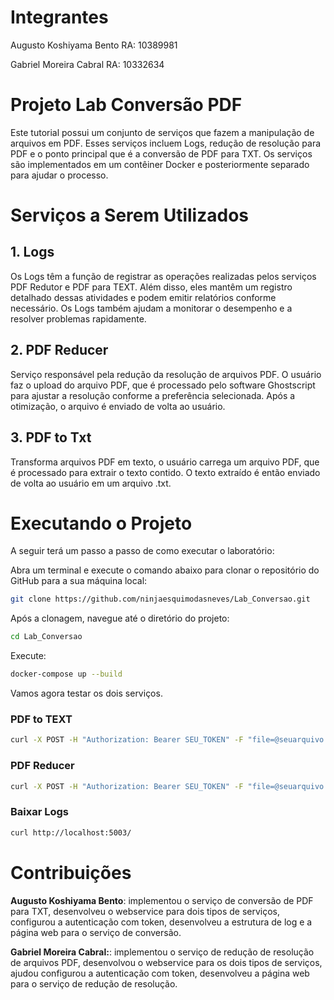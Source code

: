 # Integrantes
Augusto Koshiyama Bento RA: 10389981

Gabriel Moreira Cabral RA: 10332634

# Projeto Lab Conversão PDF
Este tutorial possui um conjunto de serviços que fazem a manipulação de arquivos em PDF. Esses serviços incluem Logs, redução de resolução para PDF e o ponto principal que é a conversão de PDF para TXT. Os serviços são implementados em um contêiner Docker e posteriormente separado para ajudar o processo.

# Serviços a Serem Utilizados

## 1. Logs
Os Logs têm a função de registrar as operações realizadas pelos serviços PDF Redutor e PDF para TEXT. Além disso, eles mantêm um registro detalhado dessas atividades e podem emitir relatórios conforme necessário. Os Logs também ajudam a monitorar o desempenho e a resolver problemas rapidamente.

## 2. PDF Reducer
Serviço responsável pela redução da resolução de arquivos PDF. O usuário faz o upload do arquivo PDF, que é processado pelo software Ghostscript para ajustar a resolução conforme a preferência selecionada. Após a otimização, o arquivo é enviado de volta ao usuário. 

## 3. PDF to Txt
Transforma arquivos PDF em texto, o usuário carrega um arquivo PDF, que é processado para extrair o texto contido. O texto extraído é então enviado de volta ao usuário em um arquivo .txt.

# Executando o Projeto

A seguir terá um passo a passo de como executar o laboratório:

Abra um terminal e execute o comando abaixo para clonar o repositório do GitHub para a sua máquina local:

   ```bash
   git clone https://github.com/ninjaesquimodasneves/Lab_Conversao.git
   ```
Após a clonagem, navegue até o diretório do projeto:

   ```bash
   cd Lab_Conversao
   ```
Execute:

   ```bash
   docker-compose up --build
   ```

Vamos agora testar os dois serviços.

### PDF to TEXT

```bash
curl -X POST -H "Authorization: Bearer SEU_TOKEN" -F "file=@seuarquivo.pdf" http://localhost:5001/upload
```

### PDF Reducer

```bash
curl -X POST -H "Authorization: Bearer SEU_TOKEN" -F "file=@seuarquivo.pdf" -F "resolution=default" http://localhost:5002/upload
```

### Baixar Logs

```bash
curl http://localhost:5003/
```

# Contribuições

**Augusto Koshiyama Bento**: implementou o serviço de conversão de PDF para TXT, desenvolveu o webservice para dois tipos de serviços, configurou a autenticação com token, desenvolveu a estrutura de log e a página web para o serviço de conversão.

**Gabriel Moreira Cabral:**: implementou o serviço de redução de resolução de arquivos PDF, desenvolvou o webservice para os dois tipos de serviços, ajudou configurou a autenticação com token, desenvolveu a página web para o serviço de redução de resolução.
